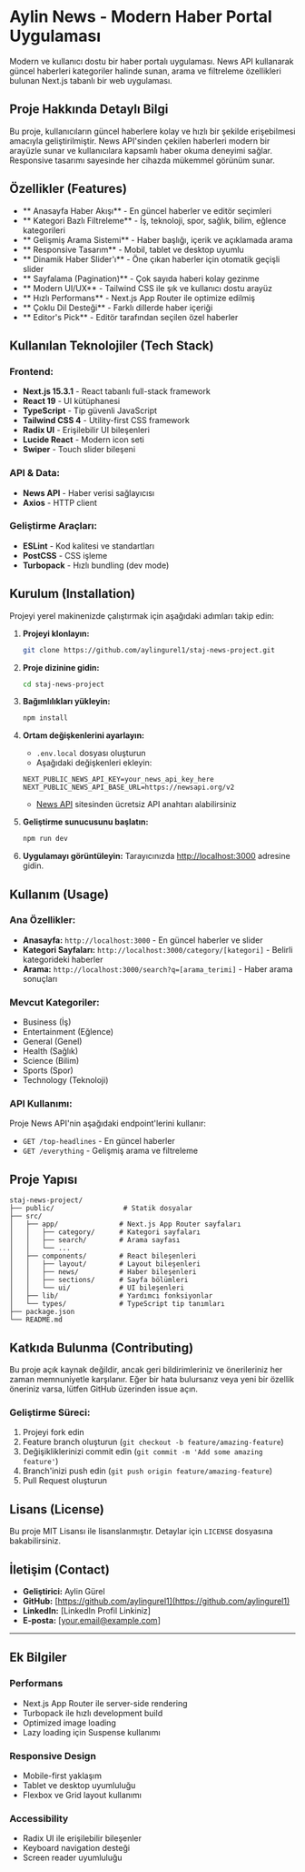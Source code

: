 # Aylin News - Modern Haber Portal Uygulaması

Modern ve kullanıcı dostu bir haber portalı uygulaması. News API kullanarak güncel haberleri kategoriler halinde sunan, arama ve filtreleme özellikleri bulunan Next.js tabanlı bir web uygulaması.

## Proje Hakkında Detaylı Bilgi

Bu proje, kullanıcıların güncel haberlere kolay ve hızlı bir şekilde erişebilmesi amacıyla geliştirilmiştir. News API'sinden çekilen haberleri modern bir arayüzle sunar ve kullanıcılara kapsamlı haber okuma deneyimi sağlar. Responsive tasarımı sayesinde her cihazda mükemmel görünüm sunar.

## Özellikler (Features)

- ** Anasayfa Haber Akışı** - En güncel haberler ve editör seçimleri
- ** Kategori Bazlı Filtreleme** - İş, teknoloji, spor, sağlık, bilim, eğlence kategorileri
- ** Gelişmiş Arama Sistemi** - Haber başlığı, içerik ve açıklamada arama
- ** Responsive Tasarım** - Mobil, tablet ve desktop uyumlu
- ** Dinamik Haber Slider'ı** - Öne çıkan haberler için otomatik geçişli slider
- ** Sayfalama (Pagination)** - Çok sayıda haberi kolay gezinme
- ** Modern UI/UX** - Tailwind CSS ile şık ve kullanıcı dostu arayüz
- ** Hızlı Performans** - Next.js App Router ile optimize edilmiş
- ** Çoklu Dil Desteği** - Farklı dillerde haber içeriği
- ** Editor's Pick** - Editör tarafından seçilen özel haberler

## Kullanılan Teknolojiler (Tech Stack)

### **Frontend:**

- **Next.js 15.3.1** - React tabanlı full-stack framework
- **React 19** - UI kütüphanesi
- **TypeScript** - Tip güvenli JavaScript
- **Tailwind CSS 4** - Utility-first CSS framework
- **Radix UI** - Erişilebilir UI bileşenleri
- **Lucide React** - Modern icon seti
- **Swiper** - Touch slider bileşeni

### **API & Data:**

- **News API** - Haber verisi sağlayıcısı
- **Axios** - HTTP client

### **Geliştirme Araçları:**

- **ESLint** - Kod kalitesi ve standartları
- **PostCSS** - CSS işleme
- **Turbopack** - Hızlı bundling (dev mode)

## Kurulum (Installation)

Projeyi yerel makinenizde çalıştırmak için aşağıdaki adımları takip edin:

1. **Projeyi klonlayın:**

   ```bash
   git clone https://github.com/aylingurel1/staj-news-project.git
   ```

2. **Proje dizinine gidin:**

   ```bash
   cd staj-news-project
   ```

3. **Bağımlılıkları yükleyin:**

   ```bash
   npm install
   ```

4. **Ortam değişkenlerini ayarlayın:**

   - `.env.local` dosyası oluşturun
   - Aşağıdaki değişkenleri ekleyin:

   ```env
   NEXT_PUBLIC_NEWS_API_KEY=your_news_api_key_here
   NEXT_PUBLIC_NEWS_API_BASE_URL=https://newsapi.org/v2
   ```

   - [News API](https://newsapi.org/) sitesinden ücretsiz API anahtarı alabilirsiniz

5. **Geliştirme sunucusunu başlatın:**

   ```bash
   npm run dev
   ```

6. **Uygulamayı görüntüleyin:**
   Tarayıcınızda [http://localhost:3000](http://localhost:3000) adresine gidin.

## Kullanım (Usage)

### Ana Özellikler:

- **Anasayfa:** `http://localhost:3000` - En güncel haberler ve slider
- **Kategori Sayfaları:** `http://localhost:3000/category/[kategori]` - Belirli kategorideki haberler
- **Arama:** `http://localhost:3000/search?q=[arama_terimi]` - Haber arama sonuçları

### Mevcut Kategoriler:

- Business (İş)
- Entertainment (Eğlence)
- General (Genel)
- Health (Sağlık)
- Science (Bilim)
- Sports (Spor)
- Technology (Teknoloji)

### API Kullanımı:

Proje News API'nin aşağıdaki endpoint'lerini kullanır:

- `GET /top-headlines` - En güncel haberler
- `GET /everything` - Gelişmiş arama ve filtreleme

## Proje Yapısı

```
staj-news-project/
├── public/                 # Statik dosyalar
├── src/
│   ├── app/               # Next.js App Router sayfaları
│   │   ├── category/      # Kategori sayfaları
│   │   ├── search/        # Arama sayfası
│   │   └── ...
│   ├── components/        # React bileşenleri
│   │   ├── layout/        # Layout bileşenleri
│   │   ├── news/          # Haber bileşenleri
│   │   ├── sections/      # Sayfa bölümleri
│   │   └── ui/            # UI bileşenleri
│   ├── lib/               # Yardımcı fonksiyonlar
│   └── types/             # TypeScript tip tanımları
├── package.json
└── README.md
```

## Katkıda Bulunma (Contributing)

Bu proje açık kaynak değildir, ancak geri bildirimleriniz ve önerileriniz her zaman memnuniyetle karşılanır. Eğer bir hata bulursanız veya yeni bir özellik öneriniz varsa, lütfen GitHub üzerinden issue açın.

### Geliştirme Süreci:

1. Projeyi fork edin
2. Feature branch oluşturun (`git checkout -b feature/amazing-feature`)
3. Değişikliklerinizi commit edin (`git commit -m 'Add some amazing feature'`)
4. Branch'inizi push edin (`git push origin feature/amazing-feature`)
5. Pull Request oluşturun

## Lisans (License)

Bu proje MIT Lisansı ile lisanslanmıştır. Detaylar için `LICENSE` dosyasına bakabilirsiniz.

## İletişim (Contact)

- **Geliştirici:** Aylin Gürel
- **GitHub:** [https://github.com/aylingurel1](https://github.com/aylingurel1)
- **LinkedIn:** [LinkedIn Profil Linkiniz]
- **E-posta:** [your.email@example.com]

---

## Ek Bilgiler

### Performans

- Next.js App Router ile server-side rendering
- Turbopack ile hızlı development build
- Optimized image loading
- Lazy loading için Suspense kullanımı

### Responsive Design

- Mobile-first yaklaşım
- Tablet ve desktop uyumluluğu
- Flexbox ve Grid layout kullanımı

### Accessibility

- Radix UI ile erişilebilir bileşenler
- Keyboard navigation desteği
- Screen reader uyumluluğu



